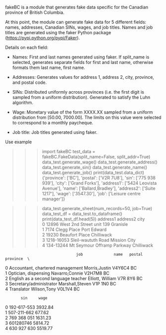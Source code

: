 fakeBC is a module that generates fake data specific for the Canadian province of British Columbia.

At this point, the module can generate fake data for 5 different fields: names, addresses, Canadian SINs, wages, and job titles. Names and job titles are generated using the faker Python package (https://pypi.python.org/pypi/Faker). 

Details on each field:
- Names: First and last names generated using faker. If split_name is selected, generates separate fields for first and last name, otherwise formats them last name, first name.

- Addresses: Generates values for address 1, address 2, city, province, and postal code.

- SINs: Distributed uniformly across provinces (i.e. the first digit is sampled from a uniform distribution). Generated to satisfy the Luhn algorithm.

- Wage: Monetary value of the form XXXX.XX sampled from a uniform distribution from [50.00, 7000.00]. The limits on this value were selected to correspond to a monthly paycheque. 

- Job title: Job titles generated using faker.

Use example

>>> import fakeBC
>>> test_data = fakeBC.FakeData(split_name=False, split_addr=True)
>>> data_test.generate_wage()
>>> data_test.generate_address()
>>> data_test.generate_sin()
>>> data_test.generate_name()
>>> data_test.generate_job()
>>> print(data_test.data_dict)
{'province': ['BC'], 'postal': ['V2R 7U8'], 'sin': ['775 938 939'], 'city': ['Grand Forks'], 'address1': ['5424 Leovista Avenue'], 'name': ['Ballard,Bradley'], 'address2': ['Suite 1217'], 'wage': ['3547.30'], 'job': ['Leisure centre manager']}

>>> data_test.generate_sheet(num_records=50, job=True)
>>> data_test_df = data_test.to_dataframe()
>>> print(data_test_df.head(5))
			       address1  address2          city  \
0                 12896 West 2nd Street  unit 139      Granisle   
1                      7174 Clegg Place             Port Edward   
2                  19230 Beaufort Place              Chilliwack   
3         1218-16053 Sleil-waututh Road            Mission City   
4  134-13244 Mt Seymour Offramp Parkway              Chilliwack   

                                    job              name   postal province  \
0      Accountant, chartered management     Morris,Justin   V4Y6C4       BC   
1                  Optician, dispensing    Navarro,Connie   V2H7M8       BC   
2  English as a second language teacher  Elliott, William  V7R 8Y6       BC   
3               Secretary/administrator   Marshall,Steven  V1P 1N0       BC   
4                            Translator       Wilson,Tony   V0L1V4       BC   

           sin     wage  
0  192-617-553  3932.84  
1  507-211-662   677.62  
2  769 368 051  1631.23  
3    601280746  5814.72  
4  630 927 630  5519.77  
